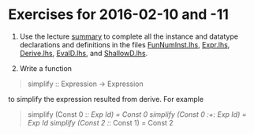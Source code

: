 Exercises for 2016-02-10 and -11
================================

1. Use the lecture [summary](../Lectures/Lecture06.lhs) to complete
   all the instance and datatype declarations and definitions in the
   files [FunNumInst.lhs](../code/FunNumInst.lhs),
   [Expr.lhs](../code/Expr.lhs), [Derive.lhs](../code/Derive.lhs),
   [EvalD.lhs](../code/EvalD.lhs), and
   [ShallowD.lhs](../code/ShallowD.lhs).

2. Write a function

>   simplify  ::  Expression -> Expression

   to simplify the expression resulted from derive.  For example

>  simplify (Const 0 :*: Exp Id)   =  Const 0
>  simplify (Const 0 :+: Exp Id)   =  Exp Id
>  simplify (Const 2 :*: Const 1)  =  Const 2


